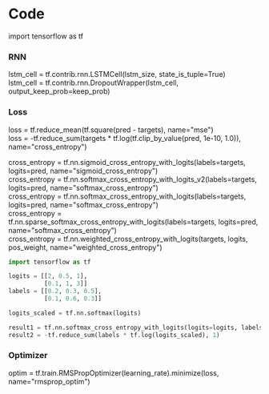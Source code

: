# Code
import tensorflow as tf

### RNN
lstm_cell = tf.contrib.rnn.LSTMCell(lstm_size, state_is_tuple=True)<br/>
lstm_cell = tf.contrib.rnn.DropoutWrapper(lstm_cell, output_keep_prob=keep_prob)

### Loss
loss = tf.reduce_mean(tf.square(pred - targets), name="mse")<br/>
loss = -tf.reduce_sum(targets * tf.log(tf.clip_by_value(pred, 1e-10, 1.0)), name="cross_entropy")

cross_entropy = tf.nn.sigmoid_cross_entropy_with_logits(labels=targets, logits=pred, name="sigmoid_cross_entropy")<br/>
cross_entropy = tf.nn.softmax_cross_entropy_with_logits_v2(labels=targets, logits=pred, name="softmax_cross_entropy")<br/>
cross_entropy = tf.nn.softmax_cross_entropy_with_logits(labels=targets, logits=pred, name="softmax_cross_entropy")<br/>
cross_entropy = tf.nn.sparse_softmax_cross_entropy_with_logits(labels=targets, logits=pred, name="softmax_cross_entropy")<br/>
cross_entropy = tf.nn.weighted_cross_entropy_with_logits(targets, logits, pos_weight, name="weighted_cross_entropy")

``` python
import tensorflow as tf

logits = [[2, 0.5, 1],
          [0.1, 1, 3]]
labels = [[0.2, 0.3, 0.5],
          [0.1, 0.6, 0.3]]

logits_scaled = tf.nn.softmax(logits)

result1 = tf.nn.softmax_cross_entropy_with_logits(logits=logits, labels=labels)
result2 = -tf.reduce_sum(labels * tf.log(logits_scaled), 1)
```

### Optimizer
optim = tf.train.RMSPropOptimizer(learning_rate).minimize(loss, name="rmsprop_optim")
